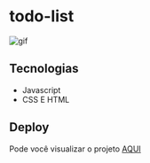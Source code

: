 # todo-list
![gif](gif-todolist.gif)

## Tecnologias
- Javascript
- CSS E HTML

## Deploy
Pode você visualizar o projeto [AQUI](https://chic-basbousa-21e9e6.netlify.app/)
